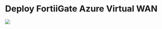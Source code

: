 # Deploy FortiiGate Azure Virtual WAN


<a href="https://portal.azure.com/#create/Microsoft.Template/uri/https%3A%2F%2Fraw.githubusercontent.com%2Ffortinetsolutions%2FAzure-Templates%2Fmaster%2FFortiGate%2FAzure-Virtual-WAN%2Fdeploy_vwan_automation.json" target="_blank">
    <img src="http://azuredeploy.net/deploybutton.png"/>
